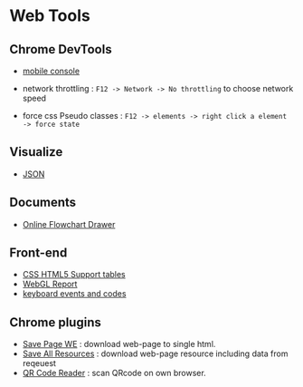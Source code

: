 # Web Tools

## Chrome DevTools

- [mobile console](https://developer.chrome.com/docs/devtools/remote-debugging/)

- network throttling : `F12 -> Network -> No throttling` to choose network speed

- force css Pseudo classes : `F12 -> elements -> right click a element -> force state`

## Visualize

- [JSON](https://jsoncrack.com/editor)

## Documents

- [Online Flowchart Drawer](https://mermaid-js.github.io/docs/mermaid-live-editor-beta)

## Front-end

- [CSS HTML5 Support tables](https://caniuse.com/)
- [WebGL Report](https://webglreport.com/)
- [keyboard events and codes](https://www.w3.org/2002/09/tests/keys.html)

## Chrome plugins
    
- [Save Page WE](https://chrome.google.com/webstore/detail/save-page-we/dhhpefjklgkmgeafimnjhojgjamoafof) : download web-page to single html.
- [Save All Resources](https://chrome.google.com/webstore/detail/save-all-resources/abpdnfjocnmdomablahdcfnoggeeiedb) : download web-page resource including data from reqeuest
- [QR Code Reader](https://chrome.google.com/webstore/detail/qr-code-reader/likadllkkidlligfcdhfnnbkjigdkmci) : scan QRcode on own browser.
